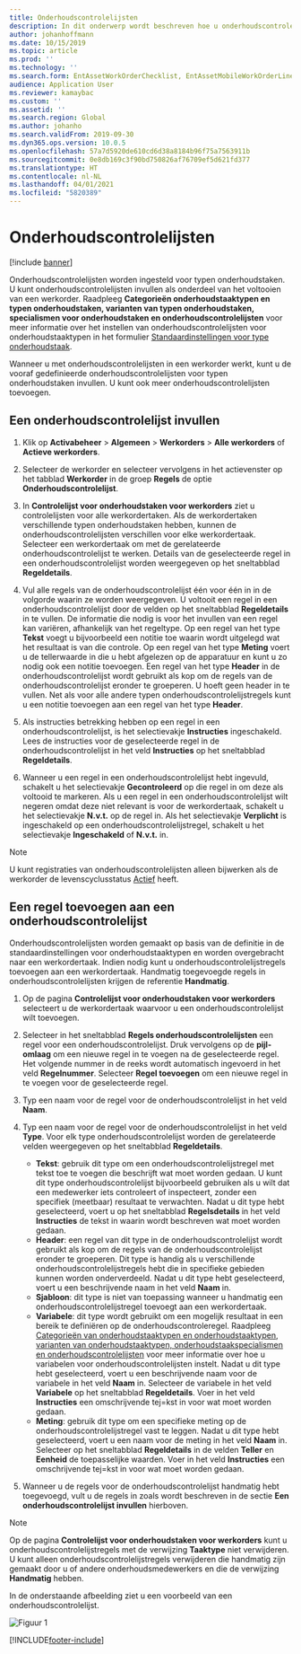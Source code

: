 ```yaml
---
title: Onderhoudscontrolelijsten
description: In dit onderwerp wordt beschreven hoe u onderhoudscontrolelijsten maakt in Activabeheer.
author: johanhoffmann
ms.date: 10/15/2019
ms.topic: article
ms.prod: ''
ms.technology: ''
ms.search.form: EntAssetWorkOrderChecklist, EntAssetMobileWorkOrderLineChecklistDetails
audience: Application User
ms.reviewer: kamaybac
ms.custom: ''
ms.assetid: ''
ms.search.region: Global
ms.author: johanho
ms.search.validFrom: 2019-09-30
ms.dyn365.ops.version: 10.0.5
ms.openlocfilehash: 57a7d5920de610cd6d38a8184b96f75a7563911b
ms.sourcegitcommit: 0e8db169c3f90bd750826af76709ef5d621fd377
ms.translationtype: HT
ms.contentlocale: nl-NL
ms.lasthandoff: 04/01/2021
ms.locfileid: "5820389"
---
```

# <a name="maintenance-checklists"></a>Onderhoudscontrolelijsten

[!include [banner](../../includes/banner.md)]



Onderhoudscontrolelijsten worden ingesteld voor typen onderhoudstaken. U kunt onderhoudscontrolelijsten invullen als onderdeel van het voltooien van een werkorder. Raadpleeg **Categorieën onderhoudstaaktypen en typen onderhoudstaken, varianten van typen onderhoudstaken, specialismen voor onderhoudstaken en onderhoudscontrolelijsten** voor meer informatie over het instellen van onderhoudscontrolelijsten voor onderhoudstaaktypen in het formulier [Standaardinstellingen voor type onderhoudstaak](../setup-for-work-orders/job-groups-and-job-types-variants-trades-and-checklists.md).

Wanneer u met onderhoudscontrolelijsten in een werkorder werkt, kunt u de vooraf gedefinieerde onderhoudscontrolelijsten voor typen onderhoudstaken invullen. U kunt ook meer onderhoudscontrolelijsten toevoegen.


## <a name="fill-in-a-maintenance-checklist"></a>Een onderhoudscontrolelijst invullen

1. Klik op **Activabeheer** > **Algemeen** > **Werkorders** > **Alle werkorders** of **Actieve werkorders**.

2. Selecteer de werkorder en selecteer vervolgens in het actievenster op het tabblad **Werkorder** in de groep **Regels** de optie **Onderhoudscontrolelijst**.

3. In **Controlelijst voor onderhoudstaken voor werkorders** ziet u controlelijsten voor alle werkordertaken. Als de werkordertaken verschillende typen onderhoudstaken hebben, kunnen de onderhoudscontrolelijsten verschillen voor elke werkordertaak. Selecteer een werkordertaak om met de gerelateerde onderhoudscontrolelijst te werken. Details van de geselecteerde regel in een onderhoudscontrolelijst worden weergegeven op het sneltabblad **Regeldetails**.

4. Vul alle regels van de onderhoudscontrolelijst één voor één in in de volgorde waarin ze worden weergegeven. U voltooit een regel in een onderhoudscontrolelijst door de velden op het sneltabblad **Regeldetails** in te vullen. De informatie die nodig is voor het invullen van een regel kan variëren, afhankelijk van het regeltype. Op een regel van het type **Tekst** voegt u bijvoorbeeld een notitie toe waarin wordt uitgelegd wat het resultaat is van die controle. Op een regel van het type **Meting** voert u de tellerwaarde in die u hebt afgelezen op de apparatuur en kunt u zo nodig ook een notitie toevoegen. Een regel van het type **Header** in de onderhoudscontrolelijst wordt gebruikt als kop om de regels van de onderhoudscontrolelijst eronder te groeperen. U hoeft geen header in te vullen. Net als voor alle andere typen onderhoudscontrolelijstregels kunt u een notitie toevoegen aan een regel van het type **Header**.

5. Als instructies betrekking hebben op een regel in een onderhoudscontrolelijst, is het selectievakje **Instructies** ingeschakeld. Lees de instructies voor de geselecteerde regel in de onderhoudscontrolelijst in het veld **Instructies** op het sneltabblad **Regeldetails**.

6. Wanneer u een regel in een onderhoudscontrolelijst hebt ingevuld, schakelt u het selectievakje **Gecontroleerd** op die regel in om deze als voltooid te markeren. Als u een regel in een onderhoudscontrolelijst wilt negeren omdat deze niet relevant is voor de werkordertaak, schakelt u het selectievakje **N.v.t.** op de regel in. Als het selectievakje **Verplicht** is ingeschakeld op een onderhoudscontrolelijstregel, schakelt u het selectievakje **Ingeschakeld** of **N.v.t.** in.

>[!NOTE]
>U kunt registraties van onderhoudscontrolelijsten alleen bijwerken als de werkorder de levenscyclusstatus [Actief](../setup-for-work-orders/work-order-lifecycle-states.md) heeft.  


## <a name="add-a-maintenance-checklist-line"></a>Een regel toevoegen aan een onderhoudscontrolelijst

Onderhoudscontrolelijsten worden gemaakt op basis van de definitie in de standaardinstellingen voor onderhoudstaaktypen en worden overgebracht naar een werkordertaak. Indien nodig kunt u onderhoudscontrolelijstregels toevoegen aan een werkordertaak. Handmatig toegevoegde regels in onderhoudscontrolelijsten krijgen de referentie **Handmatig**.

1. Op de pagina **Controlelijst voor onderhoudstaken voor werkorders** selecteert u de werkordertaak waarvoor u een onderhoudscontrolelijst wilt toevoegen.

2. Selecteer in het sneltabblad **Regels onderhoudscontrolelijsten** een regel voor een onderhoudscontrolelijst. Druk vervolgens op de **pijl-omlaag** om een nieuwe regel in te voegen na de geselecteerde regel. Het volgende nummer in de reeks wordt automatisch ingevoerd in het veld **Regelnummer**. Selecteer **Regel toevoegen** om een nieuwe regel in te voegen voor de geselecteerde regel. 

3. Typ een naam voor de regel voor de onderhoudscontrolelijst in het veld **Naam**.

4. Typ een naam voor de regel voor de onderhoudscontrolelijst in het veld **Type**. Voor elk type onderhoudscontrolelijst worden de gerelateerde velden weergegeven op het sneltabblad **Regeldetails**.
    - **Tekst**: gebruik dit type om een onderhoudscontrolelijstregel met tekst toe te voegen die beschrijft wat moet worden gedaan. U kunt dit type onderhoudscontrolelijst bijvoorbeeld gebruiken als u wilt dat een medewerker iets controleert of inspecteert, zonder een specifiek (meetbaar) resultaat te verwachten. Nadat u dit type hebt geselecteerd, voert u op het sneltabblad **Regelsdetails** in het veld **Instructies** de tekst in waarin wordt beschreven wat moet worden gedaan.
    - **Header**: een regel van dit type in de onderhoudscontrolelijst wordt gebruikt als kop om de regels van de onderhoudscontrolelijst eronder te groeperen. Dit type is handig als u verschillende onderhoudscontrolelijstregels hebt die in specifieke gebieden kunnen worden onderverdeeld. Nadat u dit type hebt geselecteerd, voert u een beschrijvende naam in het veld **Naam** in.
    - **Sjabloon**: dit type is niet van toepassing wanneer u handmatig een onderhoudscontrolelijstregel toevoegt aan een werkordertaak.  
    - **Variabele**: dit type wordt gebruikt om een mogelijk resultaat in een bereik te definiëren op de onderhoudscontroleregel. Raadpleeg [Categorieën van onderhoudstaaktypen en onderhoudstaaktypen, varianten van onderhoudstaaktypen, onderhoudstaakspecialismen en onderhoudscontrolelijsten](../setup-for-work-orders/job-groups-and-job-types-variants-trades-and-checklists.md) voor meer informatie over hoe u variabelen voor onderhoudscontrolelijsten instelt. Nadat u dit type hebt geselecteerd, voert u een beschrijvende naam voor de variabele in het veld **Naam** in. Selecteer de variabele in het veld **Variabele** op het sneltabblad **Regeldetails**. Voer in het veld **Instructies** een omschrijvende tej=kst in voor wat moet worden gedaan.
    - **Meting**: gebruik dit type om een specifieke meting op de onderhoudscontrolelijstregel vast te leggen. Nadat u dit type hebt geselecteerd, voert u een naam voor de meting in het veld **Naam** in. Selecteer op het sneltabblad **Regeldetails** in de velden **Teller** en **Eenheid** de toepasselijke waarden. Voer in het veld **Instructies** een omschrijvende tej=kst in voor wat moet worden gedaan.

5. Wanneer u de regels voor de onderhoudscontrolelijst handmatig hebt toegevoegd, vult u de regels in zoals wordt beschreven in de sectie **Een onderhoudscontrolelijst invullen** hierboven.

>[!NOTE]
>Op de pagina **Controlelijst voor onderhoudstaken voor werkorders** kunt u onderhoudscontrolelijstregels met de verwijzing **Taaktype** niet verwijderen. U kunt alleen onderhoudscontrolelijstregels verwijderen die handmatig zijn gemaakt door u of andere onderhoudsmedewerkers en die de verwijzing **Handmatig** hebben.

In de onderstaande afbeelding ziet u een voorbeeld van een onderhoudscontrolelijst.

![Figuur 1](media/14-work-orders.png)



[!INCLUDE[footer-include](../../../includes/footer-banner.md)]
